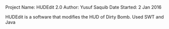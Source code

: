 Project Name: HUDEdit 2.0
Author: Yusuf Saquib
Date Started: 2 Jan 2016

HUDEdit is a software that modifies the HUD of Dirty Bomb.
Used SWT and Java
